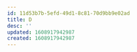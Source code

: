 ```yaml
---
id: 11d53b7b-5efd-49d1-8c81-70d9bb9e02ad
title: D
desc: ''
updated: 1608917942987
created: 1608917942987
---
```


